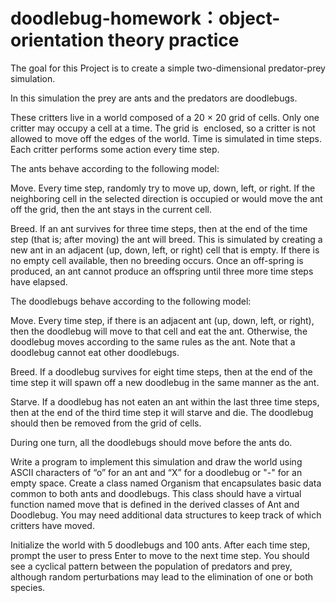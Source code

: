 # doodlebug-homework：object-orientation theory practice

The goal for this Project is to create a simple two-dimensional predator-prey simulation. 

In this simulation the prey are ants and the predators are doodlebugs. 

These critters live in a world composed of a 20 × 20 grid of cells. Only one critter may occupy a cell at a time. The grid is  enclosed, so a critter is not allowed to move off the edges of the world. Time is simulated in time steps. Each critter performs some action every time step.

The ants behave according to the following model:

Move. Every time step, randomly try to move up, down, left, or right. If the neighboring cell in the selected direction is occupied or would move the ant off the grid, then the ant stays in the current cell.

Breed. If an ant survives for three time steps, then at the end of the time step (that is; after moving) the ant will breed. This is simulated by creating a new ant in an adjacent (up, down, left, or right) cell that is empty. If there is no empty cell available, then no breeding occurs. Once an off-spring is produced, an ant cannot produce an offspring until three more time steps have elapsed.


The doodlebugs behave according to the following model:

Move. Every time step, if there is an adjacent ant (up, down, left, or right), then the doodlebug will move to that cell and eat the ant. Otherwise, the doodlebug moves according to the same rules as the ant. Note that a doodlebug cannot eat other doodlebugs.

Breed. If a doodlebug survives for eight time steps, then at the end of the time step it will spawn off a new doodlebug in the same manner as the ant.

Starve. If a doodlebug has not eaten an ant within the last three time steps, then at the end of the third time step it will starve and die. The doodlebug should then be removed from the grid of cells.

During one turn, all the doodlebugs should move before the ants do.

Write a program to implement this simulation and draw the world using ASCII characters of “o” for an ant and “X” for a doodlebug or "-" for an empty space. Create a class named Organism that encapsulates basic data common to both ants and doodlebugs. This class should have a virtual function named move that is defined in the derived classes of Ant and Doodlebug. You may need additional data structures to keep track of which critters have moved.

Initialize the world with 5 doodlebugs and 100 ants. After each time step, prompt the user to press Enter to move to the next time step. You should see a cyclical pattern between the population of predators and prey, although random perturbations may lead to the elimination of one or both species.
